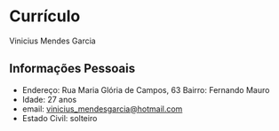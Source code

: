 # Currículo
Vinicius Mendes Garcia

## Informações Pessoais
 - Endereço: Rua Maria Glória de Campos, 63 Bairro: Fernando Mauro
 - Idade: 27 anos
 - email: vinicius_mendesgarcia@hotmail.com
 - Estado Civil: solteiro

